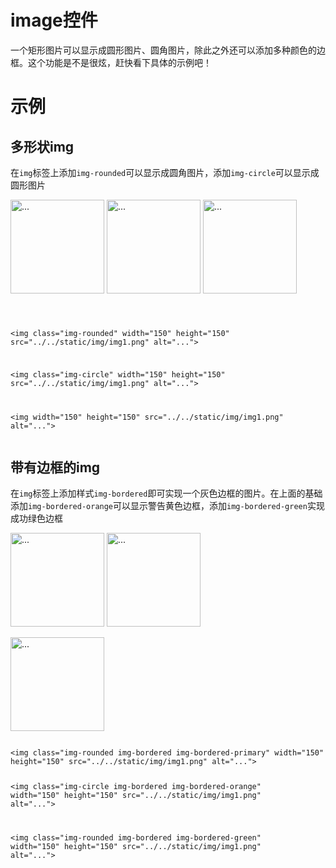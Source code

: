 # image控件

一个矩形图片可以显示成圆形图片、圆角图片，除此之外还可以添加多种颜色的边框。这个功能是不是很炫，赶快看下具体的示例吧！

# 示例




## 多形状img

在`img`标签上添加`img-rounded`可以显示成圆角图片，添加`img-circle`可以显示成圆形图片
<div class="example-content">
<img class="img-rounded" width="150" height="150" src="../../static/img/img1.png" alt="...">

<img class="img-circle" width="150" height="150" src="../../static/img/img1.png" alt="...">

<img width="150" height="150" src="../../static/img/img1.png" alt="...">
</div>



<div class="examples-code"><pre><code>

&lt;img class="img-rounded" width="150" height="150" src="../../static/img/img1.png" alt="...">

&lt;img class="img-circle" width="150" height="150" src="../../static/img/img1.png" alt="...">

&lt;img width="150" height="150" src="../../static/img/img1.png" alt="...">
</code></pre>
</div>





## 带有边框的img

在`img`标签上添加样式`img-bordered`即可实现一个灰色边框的图片。在上面的基础添加`img-bordered-orange`可以显示警告黄色边框，添加`img-bordered-green`实现成功绿色边框
<div class="example-content"><img class="img-rounded img-bordered img-bordered-primary" width="150" height="150" src="../../static/img/img1.png" alt="...">

<img class="img-circle img-bordered img-bordered-orange" width="150" height="150" src="../../static/img/img1.png" alt="...">

<img class="img-rounded img-bordered img-bordered-green" width="150" height="150" src="../../static/img/img1.png" alt="..."></div>



<div class="examples-code"><pre><code>
&lt;img class="img-rounded img-bordered img-bordered-primary" width="150" height="150" src="../../static/img/img1.png" alt="...">

&lt;img class="img-circle img-bordered img-bordered-orange" width="150" height="150" src="../../static/img/img1.png" alt="...">

&lt;img class="img-rounded img-bordered img-bordered-green" width="150" height="150" src="../../static/img/img1.png" alt="..."></code></pre>
</div>



